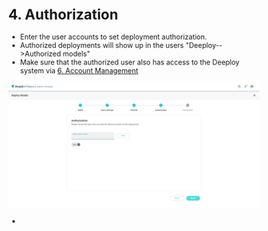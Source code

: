 # 4. Authorization

* Enter the user accounts to set deployment authorization.
* Authorized deployments will show up in the users "Deeploy-->Authorized models"
* Make sure that the authorized user also has access to the Deeploy system via  [6. Account Management](../../account-management.md)

![](../../.gitbook/assets/Deeploy-adm-4-1-4.png)

*
